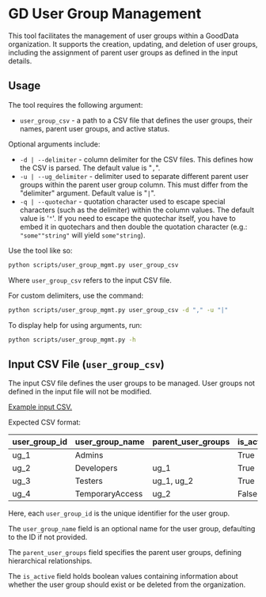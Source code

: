 # GD User Group Management

This tool facilitates the management of user groups within a GoodData organization. It supports the creation, updating, and deletion of user groups, including the assignment of parent user groups as defined in the input details.

## Usage

The tool requires the following argument:

- `user_group_csv` - a path to a CSV file that defines the user groups, their names, parent user groups, and active status.

Optional arguments include:

- `-d | --delimiter` - column delimiter for the CSV files. This defines how the CSV is parsed. The default value is "`,`".
- `-u | --ug_delimiter` - delimiter used to separate different parent user groups within the parent user group column. This must differ from the "delimiter" argument. Default value is "`|`".
- `-q | --quotechar` - quotation character used to escape special characters (such as the delimiter) within the column values. The default value is '`"`'. If you need to escape the quotechar itself, you have to embed it in quotechars and then double the quotation character (e.g.: `"some""string"` will yield `some"string`).

Use the tool like so:

```sh
python scripts/user_group_mgmt.py user_group_csv
```

Where `user_group_csv` refers to the input CSV file.

For custom delimiters, use the command:

```sh
python scripts/user_group_mgmt.py user_group_csv -d "," -u "|"
```

To display help for using arguments, run:

```sh
python scripts/user_group_mgmt.py -h
```

## Input CSV File (`user_group_csv`)

The input CSV file defines the user groups to be managed. User groups not defined in the input file will not be modified.

[Example input CSV.](examples/user_group_mgmt/input.csv)

Expected CSV format:

| user_group_id | user_group_name | parent_user_groups | is_active |
| ------------- | --------------- | ------------------ | --------- |
| ug_1          | Admins          |                    | True      |
| ug_2          | Developers      | ug_1               | True      |
| ug_3          | Testers         | ug_1, ug_2         | True      |
| ug_4          | TemporaryAccess | ug_2               | False     |

Here, each `user_group_id` is the unique identifier for the user group.

The `user_group_name` field is an optional name for the user group, defaulting to the ID if not provided.

The `parent_user_groups` field specifies the parent user groups, defining hierarchical relationships.

The `is_active` field holds boolean values containing information about whether the user group should exist or be deleted from the organization.
